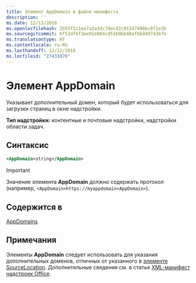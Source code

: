 ```yaml
---
title: Элемент AppDomain в файле манифеста
description: ''
ms.date: 12/13/2018
ms.openlocfilehash: 2b55f2c1ea7a2a3dc7dec42c913d74006c0f2e3b
ms.sourcegitcommit: 6f53df6f3ee91e084cd5160bb48afbbd49743b7e
ms.translationtype: HT
ms.contentlocale: ru-RU
ms.lasthandoff: 12/22/2018
ms.locfileid: "27433070"
---
```

# <a name="appdomain-element"></a>Элемент AppDomain

Указывает дополнительный домен, который будет использоваться для загрузки страниц в окне надстройки.

**Тип надстройки:** контентные и почтовые надстройки, надстройки области задач.

## <a name="syntax"></a>Синтаксис

```XML
<AppDomain>string</AppDomain>
```

> [!IMPORTANT]
> Значение элемента **AppDomain** должно содержать протокол (например, `<AppDomain>https://myappdomain<AppDomain>`).

## <a name="contained-in"></a>Содержится в

[AppDomains](appdomains.md)

## <a name="remarks"></a>Примечания

Элементы **AppDomain** следует использовать для указания дополнительных доменов, отличных от указанного в [элементе SourceLocation](sourcelocation.md). Дополнительные сведения см. в статье [XML-манифест надстроек Office](/office/dev/add-ins/develop/add-in-manifests).
